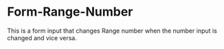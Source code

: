 # Form-Range-Number
This is a form input that changes Range number when the number input is changed and vice versa.
